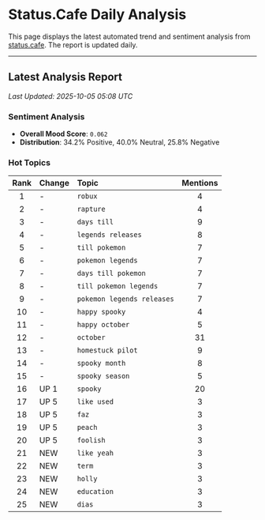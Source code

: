 # Status.Cafe Daily Analysis

This page displays the latest automated trend and sentiment analysis from [status.cafe](https://status.cafe/). The report is updated daily.

---

## Latest Analysis Report

<!-- START_ANALYSIS_SECTION -->

*Last Updated: 2025-10-05 05:08 UTC*

### Sentiment Analysis
- **Overall Mood Score**: `0.062` 
- **Distribution**: 34.2% Positive, 40.0% Neutral, 25.8% Negative

### Hot Topics
| Rank | Change | Topic | Mentions |
|:----:|:-------|:------|:--------:|
| 1 | - | `robux` | 4 |
| 2 | - | `rapture` | 4 |
| 3 | - | `days till` | 9 |
| 4 | - | `legends releases` | 8 |
| 5 | - | `till pokemon` | 7 |
| 6 | - | `pokemon legends` | 7 |
| 7 | - | `days till pokemon` | 7 |
| 8 | - | `till pokemon legends` | 7 |
| 9 | - | `pokemon legends releases` | 7 |
| 10 | - | `happy spooky` | 4 |
| 11 | - | `happy october` | 5 |
| 12 | - | `october` | 31 |
| 13 | - | `homestuck pilot` | 9 |
| 14 | - | `spooky month` | 8 |
| 15 | - | `spooky season` | 5 |
| 16 | UP 1 | `spooky` | 20 |
| 17 | UP 5 | `like used` | 3 |
| 18 | UP 5 | `faz` | 3 |
| 19 | UP 5 | `peach` | 3 |
| 20 | UP 5 | `foolish` | 3 |
| 21 | NEW | `like yeah` | 3 |
| 22 | NEW | `term` | 3 |
| 23 | NEW | `holly` | 3 |
| 24 | NEW | `education` | 3 |
| 25 | NEW | `dias` | 3 |

<!-- END_ANALYSIS_SECTION -->
